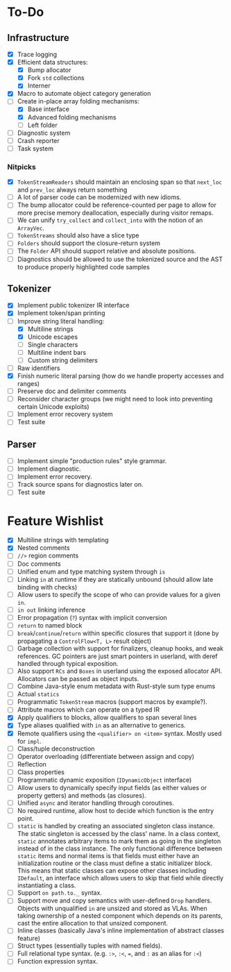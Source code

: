 # To-Do

## Infrastructure

- [x] Trace logging
- [x] Efficient data structures:
  - [x] Bump allocator
  - [x] Fork `std` collections
  - [x] Interner
- [x] Macro to automate object category generation
- [ ] Create in-place array folding mechanisms:
  - [x] Base interface
  - [x] Advanced folding mechanisms
  - [ ] Left folder
- [ ] Diagnostic system
- [ ] Crash reporter
- [ ] Task system

### Nitpicks

- [x] `TokenStreamReaders` should maintain an enclosing span so that `next_loc` and `prev_loc` always return something
- [ ] A lot of parser code can be modernized with new idioms.
- [ ] The bump allocator could be reference-counted per page to allow for more precise memory deallocation, especially during visitor remaps.
- [ ] We can unify `try_collect` and `collect_into` with the notion of an `ArrayVec`.
- [ ] `TokenStreams` should also have a slice type
- [ ] `Folders` should support the closure-return system
- [ ] The `Folder` API should support relative and absolute positions.
- [ ] Diagnostics should be allowed to use the tokenized source and the AST to produce properly highlighted code samples

## Tokenizer

- [x] Implement public tokenizer IR interface
- [x] Implement token/span printing
- [ ] Improve string literal handling:
  - [x] Multiline strings 
  - [x] Unicode escapes
  - [ ] Single characters
  - [ ] Multiline indent bars
  - [ ] Custom string delimiters
- [ ] Raw identifiers
- [x] Finish numeric literal parsing (how do we handle property accesses and ranges)
- [ ] Preserve doc and delimiter comments
- [ ] Reconsider character groups (we might need to look into preventing certain Unicode exploits)
- [ ] Implement error recovery system
- [ ] Test suite

## Parser

- [ ] Implement simple "production rules" style grammar.
- [ ] Implement diagnostic.
- [ ] Implement error recovery.
- [ ] Track source spans for diagnostics later on.
- [ ] Test suite

# Feature Wishlist

- [x] Multiline strings with templating
- [x] Nested comments
- [ ] `//>` region comments
- [ ] Doc comments
- [ ] Unified enum and type matching system through `is`
- [ ] Linking `in` at runtime if they are statically unbound (should allow late binding with checks)
- [ ] Allow users to specify the scope of who can provide values for a given `in`.
- [ ] `in out` linking inference
- [ ] Error propagation (`?`) syntax with implicit conversion
- [ ] `return` to named block
- [ ] `break`/`continue`/`return` within specific closures that support it (done by propagating a `ControlFlow<T, L>` result object)
- [ ] Garbage collection with support for finalizers, cleanup hooks, and weak references. GC pointers are just smart pointers in userland, with deref handled through typical exposition.
- [ ] Also support `RCs` and `Boxes` in userland using the exposed allocator API. Allocators can be passed as object inputs.
- [ ] Combine Java-style enum metadata with Rust-style sum type enums
- [ ] Actual `statics`
- [ ] Programmatic `TokenStream` macros (support macros by example?).
- [ ] Attribute macros which can operate on a typed IR
- [x] Apply qualifiers to blocks, allow qualifiers to span several lines
- [x] Type aliases qualified with `in` as an alternative to generics.
- [x] Remote qualifiers using the `<qualifier> on <item>` syntax. Mostly used for `impl`.
- [ ] Class/tuple deconstruction
- [ ] Operator overloading (differentiate between assign and copy)
- [ ] Reflection
- [ ] Class properties
- [ ] Programmatic dynamic exposition (`IDynamicObject` interface)
- [ ] Allow users to dynamically specify input fields (as either values or property getters) and methods (as closures).
- [ ] Unified `async` and iterator handling through coroutines.
- [ ] No required runtime, allow host to decide which function is the entry point.
- [ ] `static` is handled by creating an associated singleton class instance. The static singleton is accessed by the class' name. In a class context, `static` annotates arbitrary items to mark them as going in the singleton instead of in the class instance. The only functional difference between `static` items and normal items is that fields must either have an initialization routine or the class must define a static initializer block. This means that static classes can expose other classes including `IDefault`, an interface which allows users to skip that field while directly instantiating a class.
- [ ] Support `on path.to._` syntax.
- [ ] Support move and copy semantics with user-defined `Drop` handlers. Objects with unqualified `in` are unsized and stored as VLAs. When taking ownership of a nested component which depends on its parents, cast the entire allocation to that unsized component.
- [ ] Inline classes (basically Java's inline implementation of abstract classes feature)
- [ ] Struct types (essentially tuples with named fields).
- [ ] Full relational type syntax. (e.g. `:>`, `:<`, `=`, and `:` as an alias for `:<`)
- [ ] Function expression syntax.
